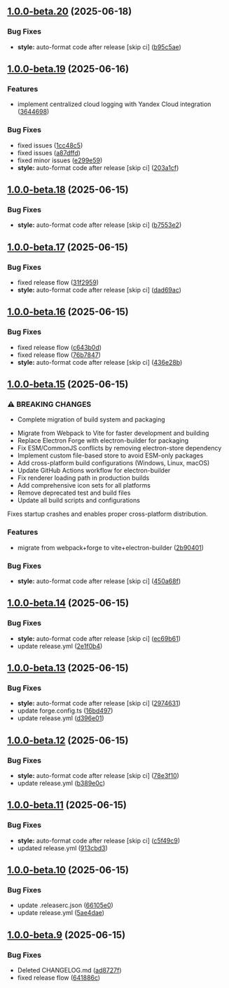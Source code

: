 ## [1.0.0-beta.20](https://github.com/thevladbog/cider-code-app/compare/v1.0.0-beta.19...v1.0.0-beta.20) (2025-06-18)


### Bug Fixes

* **style:** auto-format code after release [skip ci] ([b95c5ae](https://github.com/thevladbog/cider-code-app/commit/b95c5ae300629a2cfc3a7c873b79e4a27d2c9f6e))

## [1.0.0-beta.19](https://github.com/thevladbog/cider-code-app/compare/v1.0.0-beta.18...v1.0.0-beta.19) (2025-06-16)

### Features

- implement centralized cloud logging with Yandex Cloud integration ([3644698](https://github.com/thevladbog/cider-code-app/commit/3644698adc13c8e636675d563b3bae0b77cba99f))

### Bug Fixes

- fixed issues ([1cc48c5](https://github.com/thevladbog/cider-code-app/commit/1cc48c5a31dd3d205fe203fbee1b6117fdbc3995))
- fixed issues ([a87dffd](https://github.com/thevladbog/cider-code-app/commit/a87dffd2c91d84a67a0c5dce0a0a007dd6039e8f))
- fixed minor issues ([e299e59](https://github.com/thevladbog/cider-code-app/commit/e299e59f7a4d1bfbbcecaa1b4fafa730eaef075b))
- **style:** auto-format code after release [skip ci] ([203a1cf](https://github.com/thevladbog/cider-code-app/commit/203a1cf952af96d28e7a328b0d3c7b1d3ac1a993))

## [1.0.0-beta.18](https://github.com/thevladbog/cider-code-app/compare/v1.0.0-beta.17...v1.0.0-beta.18) (2025-06-15)

### Bug Fixes

- **style:** auto-format code after release [skip ci] ([b7553e2](https://github.com/thevladbog/cider-code-app/commit/b7553e22faf8c14158e2a342011c96c3f6cf3613))

## [1.0.0-beta.17](https://github.com/thevladbog/cider-code-app/compare/v1.0.0-beta.16...v1.0.0-beta.17) (2025-06-15)

### Bug Fixes

- fixed release flow ([31f2959](https://github.com/thevladbog/cider-code-app/commit/31f295942a6e2e19c2a4ded4ee6d6f357cb6b3cc))
- **style:** auto-format code after release [skip ci] ([dad69ac](https://github.com/thevladbog/cider-code-app/commit/dad69ac0cb06f0c9e3301f33ec0ed7ae7f4103d9))

## [1.0.0-beta.16](https://github.com/thevladbog/cider-code-app/compare/v1.0.0-beta.15...v1.0.0-beta.16) (2025-06-15)

### Bug Fixes

- fixed release flow ([c643b0d](https://github.com/thevladbog/cider-code-app/commit/c643b0d2debe110630518cdac0bce2206bebfe75))
- fixed release flow ([76b7847](https://github.com/thevladbog/cider-code-app/commit/76b784764ca389c36983d01d5b4b298b80a138f5))
- **style:** auto-format code after release [skip ci] ([436e28b](https://github.com/thevladbog/cider-code-app/commit/436e28bcf0936fcd2285b593a6280ceeb4f41eac))

## [1.0.0-beta.15](https://github.com/thevladbog/cider-code-app/compare/v1.0.0-beta.14...v1.0.0-beta.15) (2025-06-15)

### ⚠ BREAKING CHANGES

- Complete migration of build system and packaging

* Migrate from Webpack to Vite for faster development and building
* Replace Electron Forge with electron-builder for packaging
* Fix ESM/CommonJS conflicts by removing electron-store dependency
* Implement custom file-based store to avoid ESM-only packages
* Add cross-platform build configurations (Windows, Linux, macOS)
* Update GitHub Actions workflow for electron-builder
* Fix renderer loading path in production builds
* Add comprehensive icon sets for all platforms
* Remove deprecated test and build files
* Update all build scripts and configurations

Fixes startup crashes and enables proper cross-platform distribution.

### Features

- migrate from webpack+forge to vite+electron-builder ([2b90401](https://github.com/thevladbog/cider-code-app/commit/2b904013c0a33d192d0f28c27b2ad22412e47edd))

### Bug Fixes

- **style:** auto-format code after release [skip ci] ([450a68f](https://github.com/thevladbog/cider-code-app/commit/450a68f6c311c0aa88f9f8839b108c215ca9b0f9))

## [1.0.0-beta.14](https://github.com/thevladbog/cider-code-app/compare/v1.0.0-beta.13...v1.0.0-beta.14) (2025-06-15)

### Bug Fixes

- **style:** auto-format code after release [skip ci] ([ec69b61](https://github.com/thevladbog/cider-code-app/commit/ec69b61f91c826d76a727f89a6b7d90b00b163a8))
- update release.yml ([2e1f0b4](https://github.com/thevladbog/cider-code-app/commit/2e1f0b45a29af1d5273d356478ea2be265c01603))

## [1.0.0-beta.13](https://github.com/thevladbog/cider-code-app/compare/v1.0.0-beta.12...v1.0.0-beta.13) (2025-06-15)

### Bug Fixes

- **style:** auto-format code after release [skip ci] ([2974631](https://github.com/thevladbog/cider-code-app/commit/29746317ca34acabcc491993ea9e241e52e39dd6))
- update forge.config.ts ([16bd497](https://github.com/thevladbog/cider-code-app/commit/16bd497c0c6c42414e0170e0a45370b4c3184f17))
- update release.yml ([d396e01](https://github.com/thevladbog/cider-code-app/commit/d396e01f819bc0253942a713c6cf54e98ea9e4df))

## [1.0.0-beta.12](https://github.com/thevladbog/cider-code-app/compare/v1.0.0-beta.11...v1.0.0-beta.12) (2025-06-15)

### Bug Fixes

- **style:** auto-format code after release [skip ci] ([78e3f10](https://github.com/thevladbog/cider-code-app/commit/78e3f10441b1901f5daa55432ec5c85ce7223054))
- update release.yml ([b389e0c](https://github.com/thevladbog/cider-code-app/commit/b389e0c2d08cb1956b885d5e34847490d76fd5d2))

## [1.0.0-beta.11](https://github.com/thevladbog/cider-code-app/compare/v1.0.0-beta.10...v1.0.0-beta.11) (2025-06-15)

### Bug Fixes

- **style:** auto-format code after release [skip ci] ([c5f49c9](https://github.com/thevladbog/cider-code-app/commit/c5f49c93459bb54c6f1525aa527d1c67c60ffc9f))
- updated release.yml ([913cbd3](https://github.com/thevladbog/cider-code-app/commit/913cbd3906cc36d3e3215f303c8f6e3b479074a5))

## [1.0.0-beta.10](https://github.com/thevladbog/cider-code-app/compare/v1.0.0-beta.9...v1.0.0-beta.10) (2025-06-15)

### Bug Fixes

- update .releaserc.json ([66105e0](https://github.com/thevladbog/cider-code-app/commit/66105e06e05273f19e4044ab3f370596b89a5d55))
- update release.yml ([5ae4dae](https://github.com/thevladbog/cider-code-app/commit/5ae4daed9fa80bbb75b1ab7661e9996bbcec33d8))

## [1.0.0-beta.9](https://github.com/thevladbog/cider-code-app/compare/v1.0.0-beta.8...v1.0.0-beta.9) (2025-06-15)

### Bug Fixes

- Deleted CHANGELOG.md ([ad8727f](https://github.com/thevladbog/cider-code-app/commit/ad8727fdf16e321ae8f6d18129edec05bcfa0d2e))
- fixed release flow ([641886c](https://github.com/thevladbog/cider-code-app/commit/641886c3b08c205ae895b025808ead2a5c9376a4))
